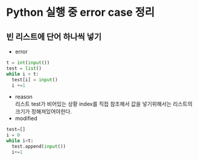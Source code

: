 # Python 실행 중 error case 정리
## 빈 리스트에 단어 하나씩 넣기
- error
```python
t = int(input())
test = list()
while i < t:
  test[i] = input()
  i +=1
```
- reason  
리스트 test가 비어있는 상황
index를 직접 참조해서 값을 넣기위해서는 리스트의 크기가 정해져있어야한다.
- modified
```python
test=[]
i = 0
while i<t:
  test.append(input())
  i+=1
```
